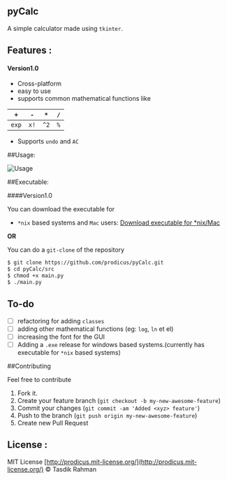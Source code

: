## pyCalc

A simple calculator made using `tkinter`. 

## Features : 

#### Version1.0

* Cross-platform
* easy to use
* supports common mathematical functions like 

| `+`   | `-`  | `*`  | `/`  |
|:-:|---|---|---|
| `exp`  |  `x!` | `^2`  |  `%` |

* Supports `undo` and `AC`

##Usage:

![Usage](https://raw.githubusercontent.com/prodicus/pyCalc/master/assets/pyCalc_usage.gif)

##Executable:

####Version1.0

You can download the executable for 

* `*nix` based systems and `Mac` users: [Download executable for *nix/Mac](https://github.com/prodicus/pyCalc/releases)

**OR**

You can do a `git-clone` of the repository

```bash
$ git clone https://github.com/prodicus/pyCalc.git
$ cd pyCalc/src
$ chmod +x main.py
$ ./main.py
```

## To-do

* [ ] refactoring for adding `classes`
* [ ] adding other mathematical functions (eg: `log`, `ln` et el)
* [ ] increasing the font for the GUI
* [ ] Adding a `.exe` release for windows based systems.(currently has executable for `*nix` based systems)

##Contributing

Feel free to contribute

1. Fork it.
2. Create your feature branch (`git checkout -b my-new-awesome-feature`)
3. Commit your changes (`git commit -am 'Added <xyz> feature'`)
4. Push to the branch (`git push origin my-new-awesome-feature`)
5. Create new Pull Request

## License :

MIT License [http://prodicus.mit-license.org/](http://prodicus.mit-license.org/) &copy; Tasdik Rahman
